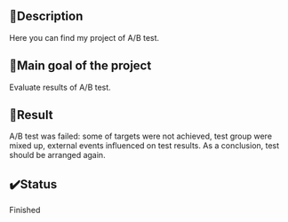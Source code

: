 ##  📜Description
Here you can find my project of A/B test. 
## 📌Main goal of the project
Evaluate results of A/B test. 
## 💬Result
A/B test was failed: some of targets were not achieved, test group were mixed up, external events influenced on test results. As a conclusion, test should be arranged again.
## ✔️Status
Finished

